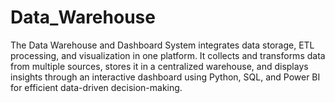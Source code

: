 # Data_Warehouse
The Data Warehouse and Dashboard System integrates data storage, ETL processing, and visualization in one platform. It collects and transforms data from multiple sources, stores it in a centralized warehouse, and displays insights through an interactive dashboard using Python, SQL, and Power BI for efficient data-driven decision-making.
